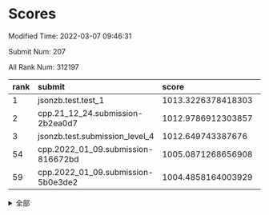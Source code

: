 # Scores

Modified Time: 2022-03-07 09:46:31

Submit Num: 207

All Rank Num: 312197

| rank |               submit               |       score        |       sigma        | pk_num |
| :--- | :--------------------------------- | :----------------- | :----------------- | :----- |
| 1    | jsonzb.test.test_1                 | 1013.3226378418303 | 0.8137147462784244 | 6034   |
| 2    | cpp.21_12_24.submission-2b2ea0d7   | 1012.9786912303857 | 0.7876878976753438 | 6033   |
| 3    | jsonzb.test.submission_level_4     | 1012.649743387676  | 0.82777515682358   | 6031   |
| 54   | cpp.2022_01_09.submission-816672bd | 1005.0871268656908 | 0.7200007644464991 | 6036   |
| 59   | cpp.2022_01_09.submission-5b0e3de2 | 1004.4858164003929 | 0.7312402568091054 | 6033   |


<details>
<summary>全部</summary>

| rank |                 submit                 |       score        |       sigma        | pk_num |
| :--- | :------------------------------------- | :----------------- | :----------------- | :----- |
| 1    | jsonzb.test.test_1                     | 1013.3226378418303 | 0.8137147462784244 | 6034   |
| 2    | cpp.21_12_24.submission-2b2ea0d7       | 1012.9786912303857 | 0.7876878976753438 | 6033   |
| 3    | jsonzb.test.submission_level_4         | 1012.649743387676  | 0.82777515682358   | 6031   |
| 4    | gobigger.level_3.submission_level_3_36 | 1011.0093555443565 | 0.7750713024207598 | 6036   |
| 5    | gobigger.level_3.submission_level_3_19 | 1010.9352630337143 | 0.7502038568476684 | 6034   |
| 6    | gobigger.level_3.submission_level_3_22 | 1010.7446908035315 | 0.7710474016599576 | 6031   |
| 7    | gobigger.level_3.submission_level_3_49 | 1010.6764293825025 | 0.756352231972169  | 6029   |
| 8    | gobigger.level_3.submission_level_3_6  | 1010.6292221368766 | 0.7496440608251487 | 6028   |
| 9    | gobigger.level_3.submission_level_3_10 | 1010.6033047805767 | 0.7399474393821271 | 6037   |
| 10   | gobigger.level_3.submission_level_3_44 | 1010.5512648648544 | 0.7727654609113429 | 6033   |
| 11   | gobigger.level_3.submission_level_3_42 | 1010.5416663897845 | 0.7606105901485923 | 6036   |
| 12   | gobigger.level_3.submission_level_3_46 | 1010.5154730126038 | 0.7572613734574257 | 6033   |
| 13   | gobigger.level_3.submission_level_3_45 | 1010.4167240780322 | 0.7663949792252807 | 6034   |
| 14   | gobigger.level_3.submission_level_3_1  | 1010.3626124558687 | 0.7662129163219609 | 6035   |
| 15   | gobigger.level_3.submission_level_3_21 | 1010.3277148018379 | 0.7844439547775617 | 6025   |
| 16   | gobigger.level_3.submission_level_3_2  | 1010.3225375743167 | 0.7505621698467755 | 6033   |
| 17   | gobigger.level_3.submission_level_3_17 | 1010.3212793608958 | 0.7594272314439753 | 6034   |
| 18   | gobigger.level_3.submission_level_3_9  | 1010.2546991663023 | 0.7831759711689585 | 6031   |
| 19   | gobigger.level_3.submission_level_3_25 | 1010.2203069156777 | 0.7696697485884687 | 6035   |
| 20   | gobigger.level_3.submission_level_3_11 | 1010.134826593717  | 0.7776049366720268 | 6031   |
| 21   | gobigger.level_3.submission_level_3_41 | 1010.0991891069616 | 0.7470352398101319 | 6034   |
| 22   | gobigger.level_3.submission_level_3_39 | 1010.0278060408591 | 0.7748698203933526 | 6037   |
| 23   | gobigger.level_3.submission_level_3_27 | 1010.0078204939157 | 0.7433506218982455 | 6036   |
| 24   | gobigger.level_3.submission_level_3_13 | 1009.9960434876853 | 0.7405913562148548 | 6030   |
| 25   | gobigger.level_3.submission_level_3_29 | 1009.988224208547  | 0.7476329388959527 | 6037   |
| 26   | gobigger.level_3.submission_level_3_31 | 1009.9854104676868 | 0.7688227237453568 | 6028   |
| 27   | gobigger.level_3.submission_level_3_14 | 1009.8447164348582 | 0.7555137439398797 | 6033   |
| 28   | gobigger.level_3.submission_level_3_0  | 1009.8275104786844 | 0.7405098950066432 | 6027   |
| 29   | gobigger.level_3.submission_level_3_23 | 1009.8125409645791 | 0.7424526268941882 | 6035   |
| 30   | gobigger.level_3.submission_level_3_38 | 1009.7184305269515 | 0.7527071961503915 | 6030   |
| 31   | gobigger.level_3.submission_level_3_43 | 1009.5431502792026 | 0.7503702603251424 | 6035   |
| 32   | gobigger.level_3.submission_level_3_35 | 1009.485174867952  | 0.7531879687380078 | 6031   |
| 33   | gobigger.level_3.submission_level_3_16 | 1009.4401188752144 | 0.752811513803698  | 6034   |
| 34   | gobigger.level_3.submission_level_3_4  | 1009.4200692036159 | 0.7662029180422981 | 6034   |
| 35   | gobigger.level_3.submission_level_3_34 | 1009.4060280769279 | 0.7444669440326577 | 6034   |
| 36   | gobigger.level_3.submission_level_3_7  | 1009.3340606599237 | 0.7625320220281285 | 6032   |
| 37   | gobigger.level_3.submission_level_3_20 | 1009.2171988396715 | 0.7557970551539871 | 6035   |
| 38   | gobigger.level_3.submission_level_3_48 | 1009.12931470146   | 0.7529722169874612 | 6033   |
| 39   | gobigger.level_3.submission_level_3_37 | 1009.116946852104  | 0.7515696094856613 | 6033   |
| 40   | gobigger.level_3.submission_level_3_8  | 1009.0979760538537 | 0.7492546280154909 | 6030   |
| 41   | gobigger.level_3.submission_level_3_32 | 1008.9934810742436 | 0.7369517265946453 | 6032   |
| 42   | gobigger.level_3.submission_level_3_26 | 1008.922008999181  | 0.7704623347833378 | 6034   |
| 43   | gobigger.level_3.submission_level_3_47 | 1008.9115831771121 | 0.7515885332439297 | 6035   |
| 44   | gobigger.level_3.submission_level_3_40 | 1008.8160571789065 | 0.7285590017249536 | 6033   |
| 45   | gobigger.level_3.submission_level_3_33 | 1008.7686838074421 | 0.7450596388470725 | 6028   |
| 46   | gobigger.level_3.submission_level_3_18 | 1008.6426184413912 | 0.7400451983446662 | 6035   |
| 47   | gobigger.level_3.submission_level_3_3  | 1008.578880520748  | 0.7613402771718641 | 6032   |
| 48   | gobigger.level_3.submission_level_3_15 | 1008.5734817900252 | 0.752193707569091  | 6031   |
| 49   | gobigger.level_3.submission_level_3_30 | 1008.3906878180628 | 0.7599824828505792 | 6030   |
| 50   | gobigger.level_3.submission_level_3_5  | 1008.3886458805731 | 0.752522877823355  | 6031   |
| 51   | gobigger.level_3.submission_level_3_24 | 1008.3316083208503 | 0.7364098000180022 | 6033   |
| 52   | gobigger.level_3.submission_level_3_28 | 1008.2376835478732 | 0.7472895457747778 | 6027   |
| 53   | gobigger.level_3.submission_level_3_12 | 1007.9084062733217 | 0.7432423569442798 | 6034   |
| 54   | cpp.2022_01_09.submission-816672bd     | 1005.0871268656908 | 0.7200007644464991 | 6036   |
| 55   | gobigger.level_1.submission_level_1_10 | 1005.0770452055439 | 0.7167207319647958 | 6038   |
| 56   | gobigger.level_1.submission_level_1_36 | 1004.8045524188731 | 0.7376032399495098 | 6035   |
| 57   | gobigger.level_1.submission_level_1_12 | 1004.6179126586719 | 0.7218003558186105 | 6031   |
| 58   | gobigger.level_1.submission_level_1_22 | 1004.5796703134736 | 0.7161134165471699 | 6035   |
| 59   | cpp.2022_01_09.submission-5b0e3de2     | 1004.4858164003929 | 0.7312402568091054 | 6033   |
| 60   | gobigger.level_1.submission_level_1_34 | 1004.4031524148916 | 0.7022160761985582 | 6035   |
| 61   | gobigger.level_1.submission_level_1_13 | 1004.4016825338952 | 0.7093857525579668 | 6028   |
| 62   | gobigger.level_1.submission_level_1_49 | 1004.3157579308677 | 0.7155006187687655 | 6031   |
| 63   | gobigger.level_1.submission_level_1_14 | 1004.252954684932  | 0.7218407548528506 | 6037   |
| 64   | gobigger.level_1.submission_level_1_39 | 1004.2040163576568 | 0.7202990930236863 | 6031   |
| 65   | gobigger.level_1.submission_level_1_30 | 1004.1692573517232 | 0.6997594125293602 | 6033   |
| 66   | gobigger.level_1.submission_level_1_18 | 1004.109291378708  | 0.7217610607803844 | 6034   |
| 67   | gobigger.level_1.submission_level_1_42 | 1004.018414381962  | 0.7100861576540587 | 6034   |
| 68   | gobigger.level_1.submission_level_1_20 | 1003.8810896348557 | 0.7156339077129148 | 6035   |
| 69   | gobigger.level_1.submission_level_1_43 | 1003.802789129676  | 0.7138251910129568 | 6029   |
| 70   | gobigger.level_1.submission_level_1_31 | 1003.801410806546  | 0.716531134242307  | 6034   |
| 71   | gobigger.level_1.submission_level_1_0  | 1003.7463476421592 | 0.7039936454705596 | 6033   |
| 72   | gobigger.level_1.submission_level_1_23 | 1003.6651721385898 | 0.7212883419971213 | 6032   |
| 73   | gobigger.level_1.submission_level_1_4  | 1003.6020037764234 | 0.7166259294380911 | 6030   |
| 74   | gobigger.level_1.submission_level_1_41 | 1003.5622677167628 | 0.7206253353908035 | 6030   |
| 75   | gobigger.level_1.submission_level_1_3  | 1003.5142728141308 | 0.7225312857706634 | 6035   |
| 76   | gobigger.level_1.submission_level_1_19 | 1003.4864542226178 | 0.7221418139897148 | 6036   |
| 77   | gobigger.level_1.submission_level_1_6  | 1003.4818539379188 | 0.7141180932663748 | 6029   |
| 78   | gobigger.level_1.submission_level_1_24 | 1003.39537612596   | 0.7275686474080889 | 6031   |
| 79   | gobigger.level_1.submission_level_1_27 | 1003.3826480048875 | 0.7065052285349117 | 6032   |
| 80   | gobigger.level_1.submission_level_1_38 | 1003.3514724917587 | 0.713287001851895  | 6036   |
| 81   | gobigger.level_1.submission_level_1_9  | 1003.3152334720497 | 0.7117485817716601 | 6032   |
| 82   | gobigger.level_1.submission_level_1_5  | 1003.2893611918433 | 0.7183844301131849 | 6033   |
| 83   | gobigger.level_1.submission_level_1_48 | 1003.2397318663317 | 0.7139230646655039 | 6032   |
| 84   | gobigger.level_1.submission_level_1_44 | 1003.2184911476008 | 0.7122387658693481 | 6033   |
| 85   | gobigger.level_1.submission_level_1_40 | 1003.2121406548825 | 0.7127963521550186 | 6034   |
| 86   | gobigger.level_1.submission_level_1_46 | 1003.2113869791505 | 0.7231249936161812 | 6032   |
| 87   | gobigger.level_1.submission_level_1_29 | 1003.1911038627148 | 0.7154904882124431 | 6029   |
| 88   | gobigger.level_1.submission_level_1_1  | 1003.1511811054537 | 0.7141050104631929 | 6034   |
| 89   | gobigger.level_1.submission_level_1_21 | 1003.1414602688964 | 0.7142967893101252 | 6034   |
| 90   | gobigger.level_1.submission_level_1_2  | 1003.0848796646125 | 0.7180908943515864 | 6034   |
| 91   | gobigger.level_1.submission_level_1_47 | 1003.0824969143281 | 0.713150133274731  | 6031   |
| 92   | gobigger.level_1.submission_level_1_17 | 1003.0590149165115 | 0.7104006502685565 | 6031   |
| 93   | gobigger.level_1.submission_level_1_32 | 1003.0454504128736 | 0.7043719004554241 | 6032   |
| 94   | gobigger.level_1.submission_level_1_28 | 1003.0443583068544 | 0.7151144462136859 | 6033   |
| 95   | gobigger.level_1.submission_level_1_7  | 1003.0045355629132 | 0.7152827811924063 | 6031   |
| 96   | gobigger.level_1.submission_level_1_26 | 1002.9398854861615 | 0.7145990241864462 | 6033   |
| 97   | gobigger.level_1.submission_level_1_35 | 1002.8356054007334 | 0.7224809664849907 | 6033   |
| 98   | gobigger.level_1.submission_level_1_15 | 1002.746087630916  | 0.7103047714206293 | 6038   |
| 99   | gobigger.level_1.submission_level_1_37 | 1002.6813685165946 | 0.7020986029799657 | 6036   |
| 100  | gobigger.level_1.submission_level_1_8  | 1002.5289282985357 | 0.7188155270109525 | 6031   |
| 101  | gobigger.level_1.submission_level_1_45 | 1002.2175886944317 | 0.7089324935687565 | 6032   |
| 102  | gobigger.level_1.submission_level_1_33 | 1002.0768060748541 | 0.7156719894653671 | 6033   |
| 103  | gobigger.level_1.submission_level_1_16 | 1001.932117583913  | 0.7102568746541612 | 6034   |
| 104  | gobigger.level_1.submission_level_1_25 | 1001.466648821612  | 0.7048979464668692 | 6031   |
| 105  | gobigger.level_1.submission_level_1_11 | 1001.4560221593895 | 0.7124123294430108 | 6033   |
| 106  | gobigger.random.submission_random_49   | 997.1717572326244  | 0.7087089047334303 | 6028   |
| 107  | gobigger.random.submission_random_39   | 997.1412577536073  | 0.7039580521790328 | 6029   |
| 108  | gobigger.random.submission_random_32   | 996.921642411223   | 0.7084189141365299 | 6036   |
| 109  | gobigger.random.submission_random_1    | 996.7781568655979  | 0.6969826133282329 | 6030   |
| 110  | gobigger.random.submission_random_38   | 996.6607551573397  | 0.7187412721409911 | 6034   |
| 111  | gobigger.random.submission_random_42   | 996.618086014114   | 0.6947156547043132 | 6037   |
| 112  | gobigger.random.submission_random_33   | 996.5382641850047  | 0.7162738092400351 | 6034   |
| 113  | gobigger.random.submission_random_22   | 996.4454638636654  | 0.7111476073313696 | 6034   |
| 114  | gobigger.random.submission_random_17   | 996.4113257299517  | 0.7089846496867555 | 6030   |
| 115  | gobigger.random.submission_random_25   | 996.3674447747921  | 0.7088494767352612 | 6034   |
| 116  | gobigger.random.submission_random_28   | 996.3626388938872  | 0.7141676137414563 | 6034   |
| 117  | gobigger.random.submission_random_18   | 996.3608540506239  | 0.7058460505752209 | 6031   |
| 118  | gobigger.random.submission_random_6    | 996.2942175553021  | 0.7002162471595097 | 6029   |
| 119  | gobigger.random.submission_random_20   | 996.2583989186019  | 0.7066183098397427 | 6035   |
| 120  | gobigger.random.submission_random_31   | 996.2503808615111  | 0.715309030343941  | 6029   |
| 121  | gobigger.random.submission_random_15   | 996.2056405815264  | 0.7000207352849972 | 6034   |
| 122  | gobigger.random.submission_random_16   | 996.1869112062805  | 0.7110546804192457 | 6034   |
| 123  | gobigger.random.submission_random_9    | 996.1391442450057  | 0.7206873917081048 | 6032   |
| 124  | gobigger.random.submission_random_44   | 996.113987725567   | 0.709947931412299  | 6030   |
| 125  | gobigger.random.submission_random_24   | 996.0335157473132  | 0.7116659943517634 | 6031   |
| 126  | gobigger.random.submission_random_45   | 996.0185826771924  | 0.7112138821974857 | 6031   |
| 127  | gobigger.random.submission_random_11   | 996.0015579123044  | 0.7176180373416655 | 6033   |
| 128  | gobigger.random.submission_random_30   | 995.9844509325501  | 0.7193426306506066 | 6030   |
| 129  | gobigger.random.submission_random_7    | 995.9504555162877  | 0.708618094866393  | 6031   |
| 130  | gobigger.random.submission_random_35   | 995.9165585784249  | 0.713186396971957  | 6030   |
| 131  | gobigger.random.submission_random_43   | 995.8729456500538  | 0.7089767044952678 | 6037   |
| 132  | gobigger.random.submission_random_2    | 995.8595568240086  | 0.7062385290052314 | 6035   |
| 133  | gobigger.random.submission_random_13   | 995.815675450836   | 0.701095660043331  | 6031   |
| 134  | gobigger.random.submission_random_23   | 995.745586896502   | 0.7135582049943314 | 6033   |
| 135  | gobigger.random.submission_random_27   | 995.712207575327   | 0.7360555456522141 | 6037   |
| 136  | gobigger.random.submission_random_21   | 995.6853472106177  | 0.7029500161300156 | 6034   |
| 137  | gobigger.random.submission_random_34   | 995.6406671989497  | 0.7101829424749684 | 6031   |
| 138  | gobigger.random.submission_random_3    | 995.6332487587838  | 0.7195601920908822 | 6035   |
| 139  | gobigger.random.submission_random_36   | 995.6046389815065  | 0.723264104616315  | 6032   |
| 140  | gobigger.random.submission_random_26   | 995.6014783315139  | 0.7014245920684566 | 6036   |
| 141  | gobigger.random.submission_random_8    | 995.5837522730884  | 0.7159052305633109 | 6033   |
| 142  | gobigger.random.submission_random_5    | 995.4910501732057  | 0.7138029164212684 | 6028   |
| 143  | gobigger.random.submission_random_14   | 995.4764295359479  | 0.7163517887608802 | 6032   |
| 144  | gobigger.random.submission_random_41   | 995.4268577625222  | 0.7169995871965468 | 6031   |
| 145  | gobigger.random.submission_random_37   | 995.318485593344   | 0.7032969947325773 | 6032   |
| 146  | gobigger.random.submission_random_12   | 995.3078973101634  | 0.7150426513317995 | 6033   |
| 147  | gobigger.random.submission_random_29   | 995.2384614759222  | 0.7162050229512525 | 6028   |
| 148  | gobigger.random.submission_random_47   | 995.0877541151318  | 0.7115018946178255 | 6032   |
| 149  | gobigger.random.submission_random_46   | 995.0604694450761  | 0.7090079118500227 | 6034   |
| 150  | gobigger.level_2.submission_level_2_25 | 995.0589282631494  | 0.7229560460953148 | 6030   |
| 151  | gobigger.random.submission_random_10   | 994.9521833186279  | 0.7124228391293062 | 6025   |
| 152  | gobigger.random.submission_random_48   | 994.8903577654736  | 0.7179165979975577 | 6031   |
| 153  | gobigger.random.submission_random_19   | 994.8326065625516  | 0.7102688439050261 | 6035   |
| 154  | gobigger.random.submission_random_0    | 994.8049947869886  | 0.7115807843619558 | 6034   |
| 155  | gobigger.level_2.submission_level_2_5  | 994.8021073236406  | 0.7380498289555206 | 6036   |
| 156  | gobigger.random.submission_random_4    | 994.6320186208427  | 0.7145172662766854 | 6028   |
| 157  | gobigger.level_2.submission_level_2_15 | 994.5529073104927  | 0.7358467865131988 | 6036   |
| 158  | gobigger.random.submission_random_40   | 994.4493509710039  | 0.7075057337628952 | 6031   |
| 159  | gobigger.level_2.submission_level_2_10 | 994.2523841493646  | 0.7293200288082209 | 6035   |
| 160  | gobigger.level_2.submission_level_2_41 | 994.1445552661716  | 0.7238245094141093 | 6032   |
| 161  | gobigger.level_2.submission_level_2_34 | 994.1387533970792  | 0.708969020632875  | 6035   |
| 162  | gobigger.level_2.submission_level_2_14 | 993.6027497421748  | 0.7245046992838241 | 6032   |
| 163  | gobigger.level_2.submission_level_2_32 | 993.5003673489501  | 0.7320120563306038 | 6036   |
| 164  | gobigger.level_2.submission_level_2_47 | 993.3850814917992  | 0.7361093110059904 | 6037   |
| 165  | gobigger.level_2.submission_level_2_22 | 993.2836168948712  | 0.7436622631956075 | 6032   |
| 166  | gobigger.level_2.submission_level_2_19 | 993.2449889315209  | 0.7212137102871139 | 6030   |
| 167  | gobigger.level_2.submission_level_2_9  | 993.0546600995718  | 0.7329642036561391 | 6032   |
| 168  | gobigger.level_2.submission_level_2_42 | 993.0421647898668  | 0.7380821546551407 | 6034   |
| 169  | gobigger.level_2.submission_level_2_4  | 993.0122144424395  | 0.7359769895676517 | 6037   |
| 170  | gobigger.level_2.submission_level_2_26 | 992.8611994034193  | 0.7451595359869617 | 6032   |
| 171  | gobigger.level_2.submission_level_2_24 | 992.723656626802   | 0.753472276884617  | 6040   |
| 172  | gobigger.level_2.submission_level_2_30 | 992.6372841268635  | 0.737707278792391  | 6034   |
| 173  | gobigger.level_2.submission_level_2_44 | 992.3465763211719  | 0.7325492962855511 | 6031   |
| 174  | gobigger.level_2.submission_level_2_6  | 992.3400601602442  | 0.7388518219817749 | 6035   |
| 175  | gobigger.level_2.submission_level_2_0  | 992.3218402666441  | 0.745484946301543  | 6029   |
| 176  | gobigger.level_2.submission_level_2_43 | 992.3184833365386  | 0.7437829915133253 | 6034   |
| 177  | gobigger.level_2.submission_level_2_28 | 992.3092191809128  | 0.7458932833595092 | 6035   |
| 178  | gobigger.level_2.submission_level_2_48 | 992.2562957477639  | 0.7613682850244639 | 6030   |
| 179  | gobigger.level_2.submission_level_2_45 | 992.2545524721128  | 0.7542888349869495 | 6029   |
| 180  | gobigger.level_2.submission_level_2_13 | 992.2336657793318  | 0.7478897407954846 | 6035   |
| 181  | gobigger.level_2.submission_level_2_17 | 992.2150283764972  | 0.7611475695726223 | 6035   |
| 182  | gobigger.level_2.submission_level_2_11 | 992.1908123476857  | 0.7421108017168914 | 6034   |
| 183  | gobigger.level_2.submission_level_2_7  | 992.1849160291034  | 0.7355672452186973 | 6035   |
| 184  | gobigger.level_2.submission_level_2_20 | 992.1170025961756  | 0.7283062258655056 | 6036   |
| 185  | gobigger.level_2.submission_level_2_23 | 992.0390866784271  | 0.7473197041760465 | 6034   |
| 186  | gobigger.level_2.submission_level_2_37 | 991.9949924680333  | 0.7429663952155153 | 6031   |
| 187  | gobigger.level_2.submission_level_2_2  | 991.9282168381875  | 0.7271204790806917 | 6035   |
| 188  | gobigger.level_2.submission_level_2_18 | 991.915637516863   | 0.7569478622453919 | 6034   |
| 189  | gobigger.level_2.submission_level_2_49 | 991.8983431211931  | 0.7333583502618299 | 6037   |
| 190  | gobigger.level_2.submission_level_2_21 | 991.8789048817447  | 0.7362057969335796 | 6036   |
| 191  | gobigger.level_2.submission_level_2_1  | 991.8679161106774  | 0.7372612866925478 | 6034   |
| 192  | gobigger.level_2.submission_level_2_16 | 991.794301944561   | 0.7351802639274733 | 6032   |
| 193  | gobigger.level_2.submission_level_2_38 | 991.7447183240336  | 0.751734369969867  | 6039   |
| 194  | gobigger.level_2.submission_level_2_39 | 991.7354019795052  | 0.7584492846112397 | 6032   |
| 195  | gobigger.level_2.submission_level_2_31 | 991.5903706209846  | 0.7597908448224241 | 6035   |
| 196  | gobigger.level_2.submission_level_2_8  | 991.501737996069   | 0.7582540209205405 | 6032   |
| 197  | gobigger.level_2.submission_level_2_33 | 991.4846179460519  | 0.7585381650386328 | 6031   |
| 198  | gobigger.level_2.submission_level_2_3  | 991.3833592531328  | 0.7273002442916054 | 6031   |
| 199  | gobigger.level_2.submission_level_2_35 | 991.3237304441607  | 0.7492259569344523 | 6034   |
| 200  | gobigger.level_2.submission_level_2_29 | 991.094656982496   | 0.7648399241429225 | 6032   |
| 201  | gobigger.level_2.submission_level_2_12 | 991.0912610646023  | 0.7495760670806221 | 6035   |
| 202  | gobigger.level_2.submission_level_2_40 | 991.0831899274625  | 0.7419525283340819 | 6033   |
| 203  | gobigger.level_2.submission_level_2_46 | 991.0722734317424  | 0.7404546842816176 | 6032   |
| 204  | gobigger.level_2.submission_level_2_36 | 991.0666719092649  | 0.7600252817744476 | 6034   |
| 205  | gobigger.level_2.submission_level_2_27 | 990.7657505484652  | 0.7450928633818812 | 6034   |
| 206  | gobigger.none.submission_none_1        | 978.4904397040968  | 1.286177455505776  | 6025   |
| 207  | gobigger.none.submission_none_0        | 977.3596565655353  | 1.4222420591675782 | 6035   |

</details>